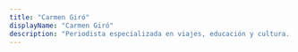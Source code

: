 ```yaml
---
title: "Carmen Giró"
displayName: "Carmen Giró"
description: "Periodista especializada en viajes, educación y cultura. Trabaja, entre otros, para La Vanguardia, Viajes NG y RBA Revistas, y realiza talleres de comunicación para estudiantes y organizaciones. Autora de la guía 'Holanda. Guía esencial para descubrir el país', editada por Ecos Travel Books, y de dos libros, sobre niños de altas capacidades y sobre familias interculturales. En su blog, carmengiroperiodista, cuelga los temas que más le gustan."
---
```



